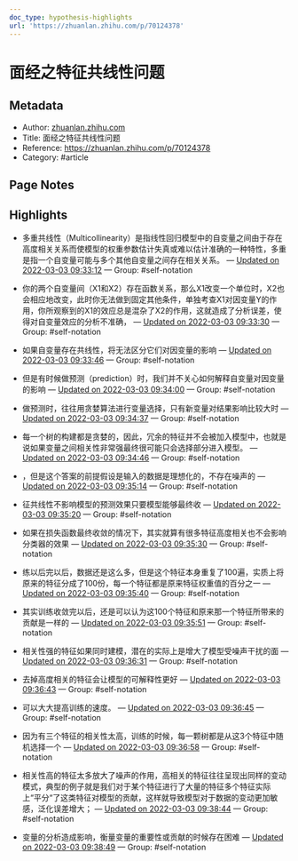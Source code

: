 ```yaml
---
doc_type: hypothesis-highlights
url: 'https://zhuanlan.zhihu.com/p/70124378'
---
```


# 面经之特征共线性问题

## Metadata
- Author: [zhuanlan.zhihu.com]()
- Title: 面经之特征共线性问题
- Reference: https://zhuanlan.zhihu.com/p/70124378
- Category: #article

## Page Notes
## Highlights
- 多重共线性（Multicollinearity）是指线性回归模型中的自变量之间由于存在高度相关关系而使模型的权重参数估计失真或难以估计准确的一种特性，多重是指一个自变量可能与多个其他自变量之间存在相关关系。 — [Updated on 2022-03-03 09:33:12](https://hyp.is/46HouJqREey7Tf9DSns_Qw/zhuanlan.zhihu.com/p/70124378) — Group: #self-notation

- 你的两个自变量间（X1和X2）存在函数关系，那么X1改变一个单位时，X2也会相应地改变，此时你无法做到固定其他条件，单独考查X1对因变量Y的作用，你所观察到的X1的效应总是混杂了X2的作用，这就造成了分析误差，使得对自变量效应的分析不准确， — [Updated on 2022-03-03 09:33:30](https://hyp.is/7tg2zpqREeyy0a9SgZxKAQ/zhuanlan.zhihu.com/p/70124378) — Group: #self-notation

- 如果自变量存在共线性，将无法区分它们对因变量的影响 — [Updated on 2022-03-03 09:33:46](https://hyp.is/-F7gvJqREeyVtb9ja74f7Q/zhuanlan.zhihu.com/p/70124378) — Group: #self-notation

- 但是有时候做预测（prediction）时，我们并不关心如何解释自变量对因变量的影响 — [Updated on 2022-03-03 09:34:00](https://hyp.is/AD1pDJqSEey7T_fzpH__mA/zhuanlan.zhihu.com/p/70124378) — Group: #self-notation

- 做预测时，往往用贪婪算法进行变量选择，只有新变量对结果影响比较大时 — [Updated on 2022-03-03 09:34:37](https://hyp.is/Fjqm8pqSEeymWFPFIdeVHA/zhuanlan.zhihu.com/p/70124378) — Group: #self-notation

- 每一个树的构建都是贪婪的，因此，冗余的特征并不会被加入模型中，也就是说如果变量之间相关性非常强最终很可能只会选择部分进入模型。 — [Updated on 2022-03-03 09:34:46](https://hyp.is/HBlHIpqSEeyrvvOhO2MOHg/zhuanlan.zhihu.com/p/70124378) — Group: #self-notation

- ，但是这个答案的前提假设是输入的数据是理想化的，不存在噪声的 — [Updated on 2022-03-03 09:35:14](https://hyp.is/LICd9JqSEeyR7nfxSS0BEQ/zhuanlan.zhihu.com/p/70124378) — Group: #self-notation

- 征共线性不影响模型的预测效果只要模型能够最终收 — [Updated on 2022-03-03 09:35:20](https://hyp.is/L-7G0pqSEeyXkR87XqB2hg/zhuanlan.zhihu.com/p/70124378) — Group: #self-notation

- 如果在损失函数最终收敛的情况下，其实就算有很多特征高度相关也不会影响分类器的效果 — [Updated on 2022-03-03 09:35:30](https://hyp.is/Nf2NfpqSEeyOPL-xRgFCmw/zhuanlan.zhihu.com/p/70124378) — Group: #self-notation

- 练以后完以后，数据还是这么多，但是这个特征本身重复了100遍，实质上将原来的特征分成了100份，每一个特征都是原来特征权重值的百分之一 — [Updated on 2022-03-03 09:35:40](https://hyp.is/O9SslpqSEeynuHNCC4u-lw/zhuanlan.zhihu.com/p/70124378) — Group: #self-notation

- 其实训练收敛完以后，还是可以认为这100个特征和原来那一个特征所带来的贡献是一样的 — [Updated on 2022-03-03 09:35:51](https://hyp.is/QnjAvpqSEeyR75OhAfIxpw/zhuanlan.zhihu.com/p/70124378) — Group: #self-notation

- 相关性强的特征如果同时建模，潜在的实际上是增大了模型受噪声干扰的面 — [Updated on 2022-03-03 09:36:31](https://hyp.is/Wm9mvpqSEeyISxdEU5hMYw/zhuanlan.zhihu.com/p/70124378) — Group: #self-notation

- 去掉高度相关的特征会让模型的可解释性更好 — [Updated on 2022-03-03 09:36:43](https://hyp.is/YZy8mJqSEeynurcAbsw87w/zhuanlan.zhihu.com/p/70124378) — Group: #self-notation

- 可以大大提高训练的速度。 — [Updated on 2022-03-03 09:36:45](https://hyp.is/YqkXCJqSEeyr4kMvDTE2vw/zhuanlan.zhihu.com/p/70124378) — Group: #self-notation

- 因为有三个特征的相关性太高，训练的时候，每一颗树都是从这3个特征中随机选择一个 — [Updated on 2022-03-03 09:36:58](https://hyp.is/aqxLoJqSEey5m5No4cJQWg/zhuanlan.zhihu.com/p/70124378) — Group: #self-notation

- 相关性高的特征太多放大了噪声的作用，高相关的特征往往呈现出同样的变动模式，典型的例子就是我们对于某个特征进行了大量的特征多个特征实际上“平分“了这类特征对模型的贡献，这样就导致模型对于数据的变动更加敏感，泛化误差增大； — [Updated on 2022-03-03 09:38:44](https://hyp.is/qbEg0pqSEeyk9helw3TOKA/zhuanlan.zhihu.com/p/70124378) — Group: #self-notation

- 变量的分析造成影响，衡量变量的重要性或贡献的时候存在困难 — [Updated on 2022-03-03 09:38:49](https://hyp.is/rPUiwJqSEey8edP8F4ljBQ/zhuanlan.zhihu.com/p/70124378) — Group: #self-notation




